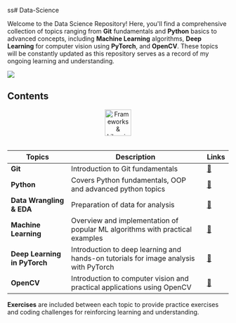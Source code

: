 ss# Data-Science

Welcome to the Data Science Repository! Here, you'll find a comprehensive collection of topics ranging from **Git** fundamentals and **Python** basics to advanced concepts, including **Machine Learning** algorithms, **Deep Learning** for computer vision using **PyTorch**, and **OpenCV**. These topics will be constantly updated as this repository serves as a record of my ongoing learning and understanding.

<img src = "assets/data_science.gif">

## Contents
<div align="center">
  <img src="https://go-skill-icons.vercel.app/api/icons?i=git,python,pandas,numpy,matplotlib,seaborn,sklearn,pytorch,lightning,opencv" alt="Frameworks & Libraries" height="60"/> </br></br>
</div>

| Topics                        | Description                                                                                 | Links |
|-------------------------------|---------------------------------------------------------------------------------------------|-------|
| **Git**                       | Introduction to Git fundamentals                                                             | [🔗](https://github.com/SahashRaee/Data_Science/blob/main/Git/00-Git.ipynb) |
| **Python**                    | Covers Python fundamentals, OOP and advanced python topics                                   | [🔗](https://github.com/SahashRaee/Data_Science/tree/main/1.%20Python) |
| **Data Wrangling & EDA**      | Preparation of data for analysis                                                             | [🔗](https://github.com/SahashRaee/Data_Science/tree/main/2.Data_Wrangling_and_EDA) |
| **Machine Learning**          | Overview and implementation of popular ML algorithms with practical examples                 | [🔗](https://github.com/SahashRaee/Data_Science/tree/main/3.%20Machine_Learning) |
| **Deep Learning in PyTorch**  | Introduction to deep learning and hands-on tutorials for image analysis with PyTorch         | [🔗](https://github.com/SahashRaee/Data_Science/tree/main/4.Deep_Learning_in_PyTorch) |
| **OpenCV**                    | Introduction to computer vision and practical applications using OpenCV                      | [🔗](https://github.com/SahashRaee/Data_Science/tree/main/6.OpenCV) |

**Exercises** are included between each topic to provide practice exercises and coding challenges for reinforcing learning and understanding.


